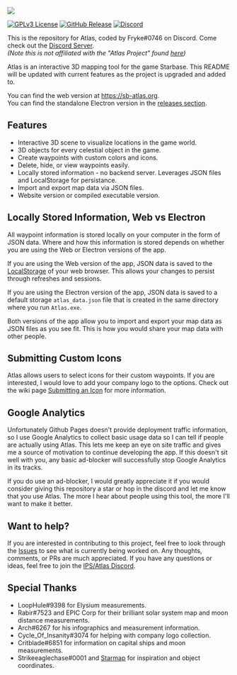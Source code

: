 ![](https://i.imgur.com/apTDwvA.png)

[![GPLv3 License](https://img.shields.io/static/v1?label=Licence&message=GPL%20v3&color=green)](https://opensource.org/licenses/) [![GitHub Release](https://img.shields.io/static/v1?label=Version&message=2.1.0&color=blue)]() [![Discord](https://img.shields.io/static/v1?label=Discord&message=Click%20to%20Join&color=purple)](https://discord.gg/Vafdx5JWBh)

This is the repository for Atlas, coded by Fryke#0746 on Discord. Come check out the [Discord Server](https://discord.gg/Vafdx5JWBh).
<br>
_(Note this is not affiliated with the "Atlas Project" found [here](https://discord.gg/TURc9vNu))_

Atlas is an interactive 3D mapping tool for the game Starbase. This README will be updated with current features as the project is upgraded and added to.

You can find the web version at <https://sb-atlas.org>.<br>
You can find the standalone Electron version in the [releases section](https://github.com/Tmktahu/atlas/releases).

## Features

- Interactive 3D scene to visualize locations in the game world.
- 3D objects for every celestial object in the game.
- Create waypoints with custom colors and icons.
- Delete, hide, or view waypoints easily.
- Locally stored information - no backend server. Leverages JSON files and LocalStorage for persistance.
- Import and export map data via JSON files.
- Website version or compiled executable version.

## Locally Stored Information, Web vs Electron

All waypoint information is stored locally on your computer in the form of JSON data. Where and how this information is stored depends on whether you are using the Web or Electron versions of the app.

If you are using the Web version of the app, JSON data is saved to the [LocalStorage](https://developer.mozilla.org/en-US/docs/Web/API/Web_Storage_API) of your web browser. This allows your changes to persist through refreshes and sessions.

If you are using the Electron version of the app, JSON data is saved to a default storage `atlas_data.json` file that is created in the same directory where you run `Atlas.exe`.

Both versions of the app allow you to import and export your map data as JSON files as you see fit. This is how you would share your map data with other people.

## Submitting Custom Icons

Atlas allows users to select icons for their custom waypoints. If you are interested, I would love to add your company logo to the options. Check out the wiki page [Submitting an Icon](https://github.com/Tmktahu/atlas/wiki/Submitting-an-Icon) for more information.

## Google Analytics

Unfortunately Github Pages doesn't provide deployment traffic information, so I use Google Analytics to collect basic usage data so I can tell if people are actually using Atlas. This lets me keep an eye on site traffic and gives me a source of motivation to continue developing the app. If this doesn't sit well with you, any basic ad-blocker will successfully stop Google Analytics in its tracks.

If you do use an ad-blocker, I would greatly appreciate it if you would consider giving this repository a star or hop in the discord and let me know that you use Atlas. The more I hear about people using this tool, the more I'll want to make it better.

## Want to help?

If you are interested in contributing to this project, feel free to look through the [Issues](https://github.com/Tmktahu/atlas/issues) to see what is currently being worked on. Any thoughts, comments, or PRs are much appreciated. If you have any questions or ideas, feel free to join the [IPS/Atlas Discord](https://discord.gg/Vafdx5JWBh).

## Special Thanks

- LoopHule#9398 for Elysium measurements.
- Rabir#7523 and EPIC Corp for their brilliant solar system map and moon distance measurements.
- Arch#6267 for his infographics and measurement information.
- Cycle_Of_Insanity#3074 for helping with company logo collection.
- Critblade#6851 for information on capital ships and moon measurements.
- Strikeeaglechase#0001 and [Starmap](https://github.com/Collective-SB/Starmap) for inspiration and object coordinates.
